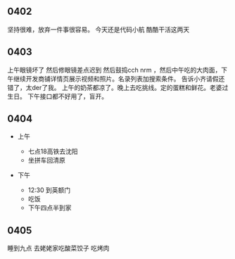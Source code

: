 ## 0402

坚持很难，放弃一件事很容易。
今天还是代码小航
酷酷干活这两天

## 0403

上午眼镜坏了
然后修眼镜差点迟到 然后鼓捣cch nrm ，然后中午吃的大肉面，下午继续开发商铺详情页展示视频和照片。名录列表加搜索条件。
告诉小齐请假还错了，太der了我。
上午的奶茶都凉了。晚上去吃挑线。定的蛋糕和鲜花。老婆过生日。
下午接口都不好用了，盲开。

## 0404

- 上午

  - 七点18高铁去沈阳
  - 坐拼车回清原

- 下午
  - 12:30 到英额门
  - 吃饭
  - 下午四点半到家

## 0405

睡到九点
去姥姥家吃酸菜饺子
吃烤肉
